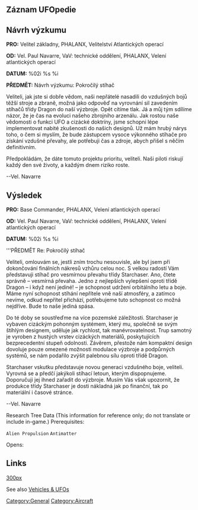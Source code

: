 ## Záznam UFOpedie

## Návrh výzkumu

**PRO:** Velitel základny, PHALANX, Velitelství Atlantických operací

**OD:** Vel. Paul Navarre, VaV: technické oddělení, PHALANX, Velení
atlantických operací

**DATUM:** %02i %s %i

**PŘEDMĚT:** Návrh výzkumu: Pokročilý stíhač

Veliteli, jak jste si dobře vědom, naši nepřátelé nasadili do vzdušných
bojů těžší stroje a zbraně, možná jako odpověď na vyrovnání sil
zavedením stíhačů třídy Dragon do naší výzbroje. Opět cítíme tlak. Já a
můj tým sdílíme názor, že je čas na evoluci našeho zbrojního arzenálu.
Jak rostou naše vědomosti o funkci UFO a cizácké doktríny, jsme schopni
lépe implementovat nabité zkušenosti do našich designů. Už mám hrubý
nárys toho, o čem si myslím, že bude zástupcem vysoce výkonného stíhače
pro získání vzdušné převahy, ale potřebuji čas a zdroje, abych přišel s
něčím definitivním.

Předpokládám, že dáte tomuto projektu prioritu, veliteli. Naši piloti
riskují každý den své životy, a každým dnem riziko roste.

--Vel. Navarre

## Výsledek

**PRO:** Base Commander, PHALANX, Velení atlantických operací

**OD:** Vel. Paul Navarre, VaV: technické oddělení, PHALANX, Velení
atlantických operací

**DATUM:** %02i %s %i

'''PŘEDMĚT Re: Pokročilý stíhač

Veliteli, omlouvám se, jestli zním trochu nesouvisle, ale byl jsem při
dokončování finálních nákresů vzhůru celou noc. S velkou radostí Vám
představuji stíhač pro vesmírnou převahu třídy Starchaser. Ano, čtete
správně – vesmírná převaha. Jedno z nejlepších vylepšení oproti třídě
Dragon – i když není jediné! – je schopnost udržení orbitálního letu a
boje. Máme nyní schopnost stíhání nepřítele vně naší atmosféry, a
zatímco nevíme, odkud nepřítel přichází, potřebujeme tuto schopnost co
možná nejdříve. Bude to naše jediná spása.

Do té doby se soustřeďme na více pozemské záležitosti. Starchaser je
vybaven cizáckým pohonným systémem, který mu, společně se svým štíhlým
designem, uděluje jak rychlost, tak manévrovatelnost. Trup samotný je
vyroben z hustých vrstev cizáckých materiálů, poskytujících
bezprecedentní stupeň odolnosti. Závěrem, přestože nám kompaktní design
dovoluje pouze omezené možnosti modulace výzbroje a podpůrných systémů,
se nám podařilo zvýšit palebnou sílu oproti třídě Dragon.

Starchaser vskutku představuje novou generaci vzdušného boje, veliteli.
Vyrovná se a předčí jakýkoli stíhací letoun, kterým dispopnujeme.
Doporučuji jej ihned zařadit do výzbroje. Musím Vás však upozornit, že
produkce třídy Starchaser je dosti nákladná jak po finanční, tak po
materiální i časové stránce.

--Vel. Navarre

Research Tree Data (This information for reference only; do not
translate or include in-game.) Prerequisites:

`Alien Propulsion`
`Antimatter`

Opens:

## Links

[300px](image:Craft_starchaser.jpg‎ "wikilink")

See also [Vehicles & UFOs](Vehicles_&_UFOs "wikilink")

[Category:General](Category:General "wikilink")
[Category:Aircraft](Category:Aircraft "wikilink")